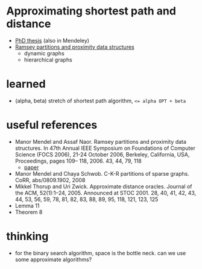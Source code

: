 # Approximating shortest path and distance

- [PhD thesis](http://www.sommer.jp/csom_phdthesis.pdf) (also in Mendeley)
- [Ramsey partitions and proximity data structures](https://arxiv.org/pdf/1705.02044.pdf)
  - dynamic graphs
  - hierarchical graphs

# learned

- (alpha, beta) stretch of shortest path algorithm, `<= alpha OPT + beta`


# useful references

- Manor Mendel and Assaf Naor. Ramsey partitions and proximity data structures. In 47th Annual IEEE Symposium on Foundations of Computer Science (FOCS 2006), 21-24 October 2006, Berkeley, California, USA, Proceedings, pages 109– 118, 2006. 43, 44, 79, 118
  - [paper](https://arxiv.org/pdf/cs/0511084.pdf)
- Manor Mendel and Chaya Schwob. C-K-R partitions of sparse graphs. CoRR, abs/0809.1902, 2008
- Mikkel Thorup and Uri Zwick. Approximate distance oracles. Journal of the ACM, 52(1):1–24, 2005. Announced at STOC 2001. 28, 40, 41, 42, 43, 44, 53, 56, 59, 78, 81, 82, 83, 88, 89, 95, 118, 121, 123, 125
- Lemma 11
- Theorem 8

# thinking

- for the binary search algorithm, space is the bottle neck. can we use some approximate algorithms?